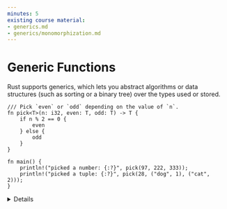 ```yaml
---
minutes: 5
existing course material:
- generics.md
- generics/monomorphization.md
---
```


# Generic Functions

Rust supports generics, which lets you abstract algorithms or data structures
(such as sorting or a binary tree)
over the types used or stored.

```rust,editable
/// Pick `even` or `odd` depending on the value of `n`.
fn pick<T>(n: i32, even: T, odd: T) -> T {
    if n % 2 == 0 {
        even
    } else {
        odd
    }
}

fn main() {
    println!("picked a number: {:?}", pick(97, 222, 333));
    println!("picked a tuple: {:?}", pick(28, ("dog", 1), ("cat", 2)));
}
```

<details>

* Rust infers a type for T based on the types of the arguments and return value.

* This is similar to C++ templates, but Rust partially compiles the generic
  function immediately, so that function must be valid for all types matching
  the constraints. For example, try modifying `pick` to return `even + odd` if
  `n == 0`. Even if only the `pick` instantiation with integers is used, Rust
  still considers it invalid. C++ would let you do this.

* Generic code is turned into non-generic code based on the call sites.
  This is a zero-cost abstraction: you get exactly the same result as if you had
  hand-coded the data structures without the abstraction.

</details>
